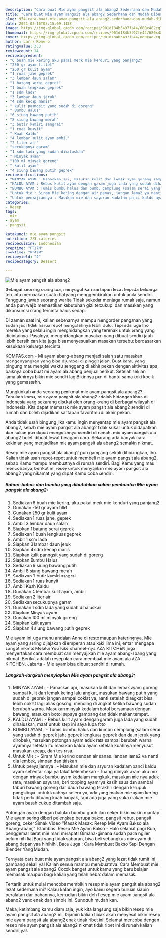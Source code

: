 ```yaml
---
description: "Cara buat Mie ayam pangsit ala abang2 Sederhana dan Mudah Dibuat"
title: "Cara buat Mie ayam pangsit ala abang2 Sederhana dan Mudah Dibuat"
slug: 954-cara-buat-mie-ayam-pangsit-ala-abang2-sederhana-dan-mudah-dibuat
date: 2021-02-16T03:15:09.143Z
image: https://img-global.cpcdn.com/recipes/901d184b5497fe44/680x482cq70/mie-ayam-pangsit-ala-abang2-foto-resep-utama.jpg
thumbnail: https://img-global.cpcdn.com/recipes/901d184b5497fe44/680x482cq70/mie-ayam-pangsit-ala-abang2-foto-resep-utama.jpg
cover: https://img-global.cpcdn.com/recipes/901d184b5497fe44/680x482cq70/mie-ayam-pangsit-ala-abang2-foto-resep-utama.jpg
author: Larry Romero
ratingvalue: 3.3
reviewcount: 14
recipeingredient:
- "6 buah mie kering aku pakai merk mie kenduri yang panjang2"
- "250 gr ayam fillet"
- "250 gr kulit ayam"
- "1 ruas jahe geprek"
- "3 lembar daun salam"
- "1 batang serai geprek"
- "1 buah lengkuas geprek"
- "1 sdm lada"
- "3 lambar daun jeruk"
- "4 sdm kecap manis"
- " kulit panngsit yang sudah di goreng"
- " Bumbu Halus"
- "6 siung bawang putih"
- "8 siung bawang merah"
- "3 butir kemiri sangrai"
- "1 ruas kunyit"
- " Kuah Kaldu"
- "4 lembar kulit ayam ambil"
- "2 liter air"
- "secukupnya garam"
- "1 sdm lada yang sudah dihaluskan"
- " Minyak ayam"
- "100 ml minyak goreng"
- " kulit ayam"
- "4 siung bawang putih geprek"
recipeinstructions:
- "MINYAK AYAM : Panaskan api, masukan kulit dan lemak ayam goreng sampai kulit dan lemak kering lalu angkat, masukan bawang putih yang sudah di geprek jangan sampai coklat ya, nanti setelah diangkat bisa lebih coklat lagi alias gosong, mending di angkat ketika bawang sudah berubah warna. Masukan minyak kedalam botol bersamaan dengan bawang, masukan botol supaya gampang dan tidak makan tempat."
- "KALDU AYAM : Rebus kulit ayam dengan garam juga lada yang sudah dihaluskan, maaf untuk step ini saya lupa foto"
- "BUMBU AYAM : Tumis bumbu halus dan bumbu cemplung (salam serai yang sudah di geprek jahe geprek lengkuas geprek dan daun jeruk yang dirobek), masukan potongan ayam aduk rata sampai berubah warna ayamnya setelah itu masukan kaldu ayam setelah kuahnya menyusut masukan kecap, dan tes rasa."
- "Untuk Mie : Siram Mie kering dengan air panas, jangan lama2 ya nanti dia lembek, simpan dan tiriskan"
- "Untuk penyajiannya : Masukan mie dan sayuran kadalam panci kaldu ayam sebentar saja ya takut kelembekan Tuang minyak ayam aku mix dengan minyak bumbu ayam kedalam mangkuk, masukan mie nya aduk rata, masukan sayuran, beri topping ayamnya kasih saus dan sambal taburi bawang goreng dan daun bawang terakhir dengan kerupuk pangsitnya. untuk kuahnya selera ya, ada yang makan mie ayam kering tidak perlu dituang kuah banyak, tapi ada juga yang suka makan mie ayam basah cukup ditambah saja."
categories:
- Resep
tags:
- mie
- ayam
- pangsit

katakunci: mie ayam pangsit 
nutrition: 223 calories
recipecuisine: Indonesian
preptime: "PT17M"
cooktime: "PT42M"
recipeyield: "4"
recipecategory: Dessert

---
```



![Mie ayam pangsit ala abang2](https://img-global.cpcdn.com/recipes/901d184b5497fe44/680x482cq70/mie-ayam-pangsit-ala-abang2-foto-resep-utama.jpg)

Sebagai seorang orang tua, menyuguhkan santapan lezat kepada keluarga tercinta merupakan suatu hal yang menggembirakan untuk anda sendiri. Tanggung jawab seorang  wanita Tidak sekedar menjaga rumah saja, namun anda pun wajib memastikan kebutuhan gizi tercukupi dan masakan yang dikonsumsi orang tercinta harus sedap.

Di zaman  saat ini, kalian sebenarnya mampu mengorder panganan yang sudah jadi tidak harus repot mengolahnya lebih dulu. Tapi ada juga lho mereka yang selalu ingin menghidangkan yang terenak untuk orang yang dicintainya. Pasalnya, menghidangkan masakan yang dibuat sendiri jauh lebih bersih dan kita juga bisa menyesuaikan masakan tersebut berdasarkan kesukaan keluarga tercinta. 

KOMPAS.com - Mi ayam abang-abang menjadi salah satu masakan mengenyangkan yang bisa dijumpai di pinggir jalan. Buat kamu yang bingung mau mengisi waktu senggang di akhir pekan dengan aktivitas apa, baiknya coba buat mi ayam ala abang penjual berikut. Setelah sekian lama.akhirnya bikin mie sendiri lagiBikinnya pun di bantu sama koki kocik yang gemassshh.

Mungkinkah anda seorang penikmat mie ayam pangsit ala abang2?. Tahukah kamu, mie ayam pangsit ala abang2 adalah hidangan khas di Indonesia yang sekarang disukai oleh orang-orang di berbagai wilayah di Indonesia. Kita dapat memasak mie ayam pangsit ala abang2 sendiri di rumah dan boleh dijadikan santapan favoritmu di akhir pekan.

Anda tidak usah bingung jika kamu ingin menyantap mie ayam pangsit ala abang2, sebab mie ayam pangsit ala abang2 tidak sukar untuk didapatkan dan kalian pun dapat mengolahnya sendiri di rumah. mie ayam pangsit ala abang2 boleh dibuat lewat beragam cara. Sekarang ada banyak cara kekinian yang menjadikan mie ayam pangsit ala abang2 semakin nikmat.

Resep mie ayam pangsit ala abang2 pun gampang sekali dihidangkan, lho. Kalian tidak usah repot-repot untuk membeli mie ayam pangsit ala abang2, sebab Kamu mampu membuatnya di rumah sendiri. Bagi Kamu yang mau mencobanya, berikut ini resep untuk menyajikan mie ayam pangsit ala abang2 yang nikamat yang dapat Kamu coba sendiri.

<!--inarticleads1-->

##### Bahan-bahan dan bumbu yang dibutuhkan dalam pembuatan Mie ayam pangsit ala abang2:

1. Sediakan 6 buah mie kering, aku pakai merk mie kenduri yang panjang2
1. Gunakan 250 gr ayam fillet
1. Gunakan 250 gr kulit ayam
1. Sediakan 1 ruas jahe, geprek
1. Ambil 3 lembar daun salam
1. Siapkan 1 batang serai geprek
1. Sediakan 1 buah lengkuas geprek
1. Ambil 1 sdm lada
1. Siapkan 3 lambar daun jeruk
1. Siapkan 4 sdm kecap manis
1. Siapkan  kulit panngsit yang sudah di goreng
1. Siapkan  Bumbu Halus
1. Sediakan 6 siung bawang putih
1. Ambil 8 siung bawang merah
1. Sediakan 3 butir kemiri sangrai
1. Sediakan 1 ruas kunyit
1. Ambil  Kuah Kaldu
1. Gunakan 4 lembar kulit ayam, ambil
1. Sediakan 2 liter air
1. Sediakan secukupnya garam
1. Gunakan 1 sdm lada yang sudah dihaluskan
1. Siapkan  Minyak ayam
1. Gunakan 100 ml minyak goreng
1. Siapkan  kulit ayam
1. Siapkan 4 siung bawang putih geprek


Mie ayam ini juga menu andalan Anne di resto maupun kateringnya. Mie ayam yang sering dijajakan di emperan atau kaki lima ini, entah mengapa sangat nikmat Melalui YouTube channel-nya AZA KITCHEN juga menyertakan cara membuat dan menyajikan mie ayam abang-abang yang nikmat. Berikut adalah resep dan cara membuat mie ayam ala AZA KITCHEN. Jakarta - Mie ayam bisa dibuat sendiri di rumah. 

<!--inarticleads2-->

##### Langkah-langkah menyiapkan Mie ayam pangsit ala abang2:

1. MINYAK AYAM : - Panaskan api, masukan kulit dan lemak ayam goreng sampai kulit dan lemak kering lalu angkat, masukan bawang putih yang sudah di geprek jangan sampai coklat ya, nanti setelah diangkat bisa lebih coklat lagi alias gosong, mending di angkat ketika bawang sudah berubah warna. Masukan minyak kedalam botol bersamaan dengan bawang, masukan botol supaya gampang dan tidak makan tempat.
1. KALDU AYAM : - Rebus kulit ayam dengan garam juga lada yang sudah dihaluskan, maaf untuk step ini saya lupa foto
1. BUMBU AYAM : - Tumis bumbu halus dan bumbu cemplung (salam serai yang sudah di geprek jahe geprek lengkuas geprek dan daun jeruk yang dirobek), masukan potongan ayam aduk rata sampai berubah warna ayamnya setelah itu masukan kaldu ayam setelah kuahnya menyusut masukan kecap, dan tes rasa.
1. Untuk Mie : - Siram Mie kering dengan air panas, jangan lama2 ya nanti dia lembek, simpan dan tiriskan
1. Untuk penyajiannya : - Masukan mie dan sayuran kadalam panci kaldu ayam sebentar saja ya takut kelembekan - Tuang minyak ayam aku mix dengan minyak bumbu ayam kedalam mangkuk, masukan mie nya aduk rata, masukan sayuran, beri topping ayamnya kasih saus dan sambal taburi bawang goreng dan daun bawang terakhir dengan kerupuk pangsitnya. untuk kuahnya selera ya, ada yang makan mie ayam kering tidak perlu dituang kuah banyak, tapi ada juga yang suka makan mie ayam basah cukup ditambah saja.


Potongan ayam dengan balutan bumbu gurih dan ceker bikin makin mantap. Mie ayam sering diberi pelengkap berupa bakso, pangsit rebus, pangsit goreng, ceker Simak Video &#34;Masak Masak: Resep Mie Ayam Bakso ala Abang-abang&#34; [Gambas. Resep Mie Ayam Bakso - Halo selamat pagi Bun, penggemar berat mie mari merapat! Gimana-gimana sudah pada ngiler belum nih liat Bagi yang tidak sabaran, bisa beli sebungkus mie ayam di abang depan yaa hihihihi. Baca Juga : Cara Membuat Bakso Sapi Dengan Blender Yang Mudah. 

Ternyata cara buat mie ayam pangsit ala abang2 yang lezat tidak rumit ini gampang sekali ya! Kalian semua mampu membuatnya. Cara Membuat mie ayam pangsit ala abang2 Cocok banget untuk kamu yang baru belajar memasak maupun bagi kalian yang telah hebat dalam memasak.

Tertarik untuk mulai mencoba membikin resep mie ayam pangsit ala abang2 lezat sederhana ini? Kalau kalian ingin, ayo kamu segera buruan siapin peralatan dan bahannya, kemudian bikin deh Resep mie ayam pangsit ala abang2 yang enak dan simple ini. Sungguh mudah kan. 

Maka, ketimbang kamu diam saja, yuk kita langsung saja bikin resep mie ayam pangsit ala abang2 ini. Dijamin kalian tiidak akan menyesal bikin resep mie ayam pangsit ala abang2 enak tidak ribet ini! Selamat mencoba dengan resep mie ayam pangsit ala abang2 nikmat tidak ribet ini di rumah kalian sendiri,ya!.

